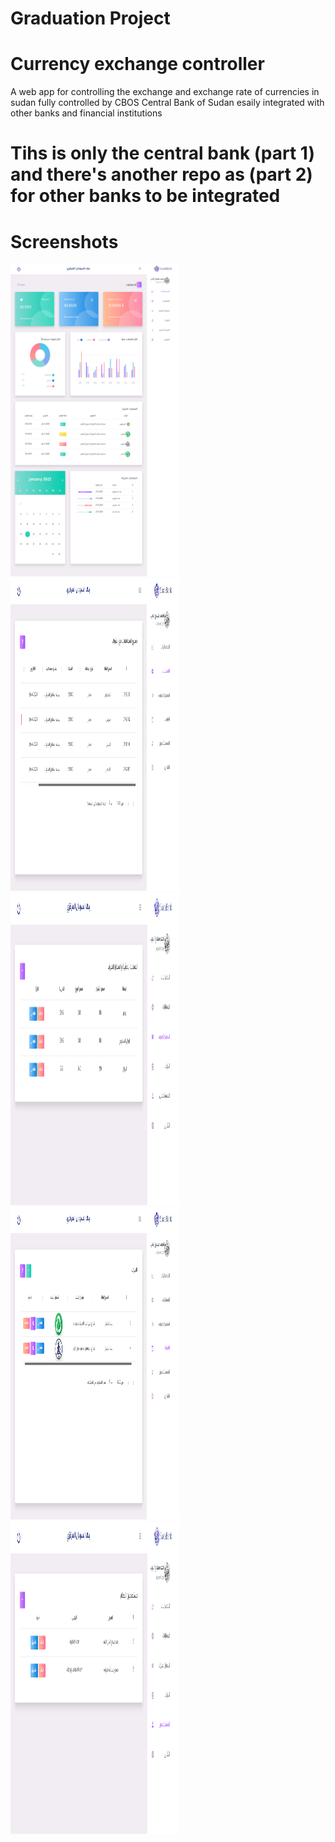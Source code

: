 # Graduation Project

# Currency exchange controller
A web app for controlling the exchange and exchange rate of currencies in sudan
fully controlled by CBOS Central Bank of Sudan
esaily integrated with other banks and financial institutions
# Tihs is only the central bank (part 1) and there's another repo as (part 2) for other banks to be integrated

# Screenshots

<div style={{display: flex; flex-direction: row}}>
  <img src="https://github.com/SiddigHope/financial-app/blob/main/screenshots/home.png" width="270" height="500"  />
  <img src="https://github.com/SiddigHope/financial-app/blob/main/screenshots/transactions.png" width="270" height="500" />
  <img src="https://github.com/SiddigHope/financial-app/blob/main/screenshots/exchangerate.png" width="270" height="500" />
  <img src="https://github.com/SiddigHope/financial-app/blob/main/screenshots/banks.png" width="270" height="500" />
  <img src="https://github.com/SiddigHope/financial-app/blob/main/screenshots/users.png" width="270" height="500" />
</div>
